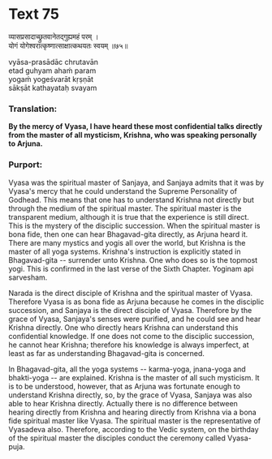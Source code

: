 # Text 75

व्यासप्रसादाच्छ्रुतवानेतद्गुह्यमहं परम् ।  
योगं योगेश्वरात्कृष्णात्साक्षात्कथयतः स्वयम् ॥७५॥

vyāsa-prasādāc chrutavān  
etad guhyam ahaḿ param  
yogaḿ yogeśvarāt kṛṣṇāt  
sākṣāt kathayataḥ svayam



### Translation:

**By the mercy of Vyasa, I have heard these most confidential talks directly from the master of all mysticism, Krishna, who was speaking personally to Arjuna.**

### Purport:

Vyasa was the spiritual master of Sanjaya, and Sanjaya admits that it was by Vyasa's mercy that he could understand the Supreme Personality of Godhead. This means that one has to understand Krishna not directly but through the medium of the spiritual master. The spiritual master is the transparent medium, although it is true that the experience is still direct. This is the mystery of the disciplic succession. When the spiritual master is bona fide, then one can hear Bhagavad-gita directly, as Arjuna heard it. There are many mystics and yogis all over the world, but Krishna is the master of all yoga systems. Krishna's instruction is explicitly stated in Bhagavad-gita -- surrender unto Krishna. One who does so is the topmost yogi. This is confirmed in the last verse of the Sixth Chapter. Yoginam api sarvesham.

Narada is the direct disciple of Krishna and the spiritual master of Vyasa. Therefore Vyasa is as bona fide as Arjuna because he comes in the disciplic succession, and Sanjaya is the direct disciple of Vyasa. Therefore by the grace of Vyasa, Sanjaya's senses were purified, and he could see and hear Krishna directly. One who directly hears Krishna can understand this confidential knowledge. If one does not come to the disciplic succession, he cannot hear Krishna; therefore his knowledge is always imperfect, at least as far as understanding Bhagavad-gita is concerned.

In Bhagavad-gita, all the yoga systems -- karma-yoga, jnana-yoga and bhakti-yoga -- are explained. Krishna is the master of all such mysticism. It is to be understood, however, that as Arjuna was fortunate enough to understand Krishna directly, so, by the grace of Vyasa, Sanjaya was also able to hear Krishna directly. Actually there is no difference between hearing directly from Krishna and hearing directly from Krishna via a bona fide spiritual master like Vyasa. The spiritual master is the representative of Vyasadeva also. Therefore, according to the Vedic system, on the birthday of the spiritual master the disciples conduct the ceremony called Vyasa-puja.